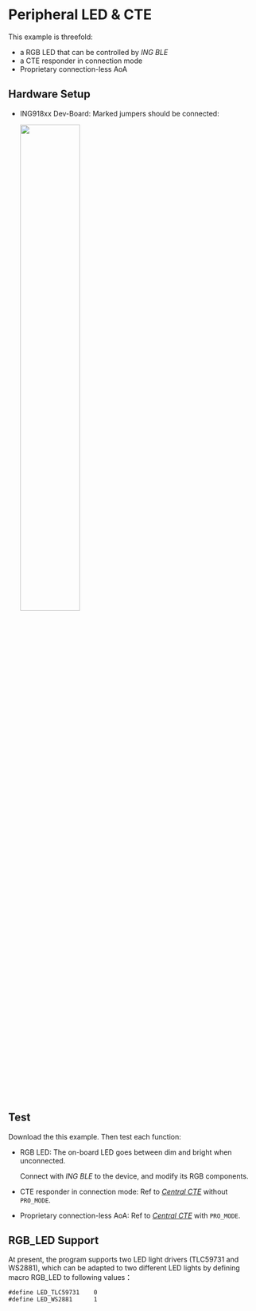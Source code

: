 # Peripheral LED & CTE

This example is threefold:

* a RGB LED that can be controlled by _ING BLE_
* a CTE responder in connection mode
* Proprietary connection-less AoA

## Hardware Setup

* ING918xx Dev-Board: Marked jumpers should be connected:

    <img src="./img/hardware.png" width="50%" />

## Test

Download the this example. Then test each function:

* RGB LED: The on-board LED goes between dim and bright when unconnected.

    Connect with _ING BLE_ to the device, and modify its RGB components.

* CTE responder in connection mode: Ref to [_Central CTE_](../../central_cte/doc/index.md)
    without `PRO_MODE`.

* Proprietary connection-less AoA: Ref to [_Central CTE_](../../central_cte/doc/index.md) with `PRO_MODE`.


##  RGB_LED Support

At present, the program supports two LED light drivers (TLC59731 and WS2881), which can be adapted to two different LED lights by defining macro RGB_LED to following values：
```
#define LED_TLC59731    0
#define LED_WS2881      1
```
